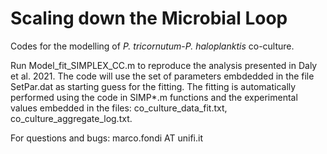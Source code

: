 # Scaling down the Microbial Loop
Codes for the modelling of _P. tricornutum_-_P. haloplanktis_ co-culture.

Run Model_fit_SIMPLEX_CC.m to reproduce the analysis presented in Daly et al. 2021. The code will use the set of parameters embdedded in the file SetPar.dat as starting guess for the fitting. The fitting is automatically performed using the code in SIMP*.m functions and the experimental values embedded in the files: co_culture_data_fit.txt, co_culture_aggregate_log.txt.

For questions and bugs: marco.fondi AT unifi.it


